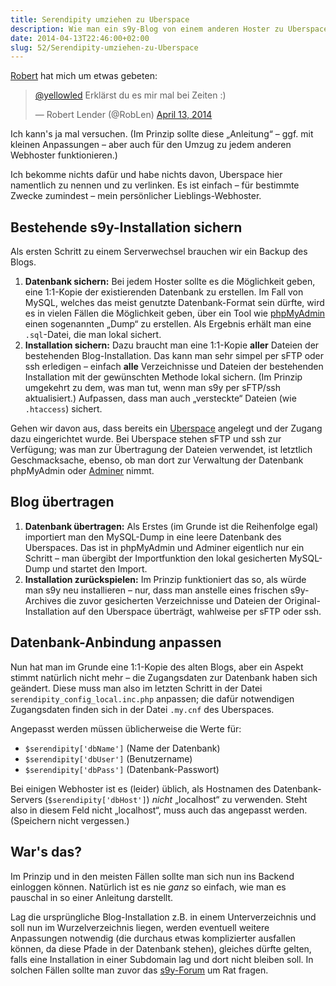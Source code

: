 ```yaml
---
title: Serendipity umziehen zu Uberspace
description: Wie man ein s9y-Blog von einem anderen Hoster zu Uberspace umzieht
date: 2014-04-13T22:46:00+02:00
slug: 52/Serendipity-umziehen-zu-Uberspace
---
```


[Robert](http://www.robertlender.info/blog/) hat mich um etwas gebeten:

<blockquote class="twitter-tweet"><p lang="de" dir="ltr"><a href="https://twitter.com/yellowled?ref_src=twsrc%5Etfw">@yellowled</a> Erklärst du es mir mal bei Zeiten :)</p>&mdash; Robert Lender (@RobLen) <a href="https://twitter.com/RobLen/status/455435650087780352?ref_src=twsrc%5Etfw">April 13, 2014</a></blockquote>

Ich kann's ja mal versuchen. (Im Prinzip sollte diese „Anleitung“ – ggf. mit kleinen Anpassungen – aber auch für den Umzug zu jedem anderen Webhoster funktionieren.)

Ich bekomme nichts dafür und habe nichts davon, Uberspace hier namentlich zu nennen und zu verlinken. Es ist einfach – für bestimmte Zwecke zumindest – mein persönlicher Lieblings-Webhoster.

## Bestehende s9y\-Installation sichern

Als ersten Schritt zu einem Serverwechsel brauchen wir ein Backup des Blogs.

1.  **Datenbank sichern:** Bei jedem Hoster sollte es die Möglichkeit geben, eine 1:1-Kopie der existierenden Datenbank zu erstellen. Im Fall von MySQL, welches das meist genutzte Datenbank-Format sein dürfte, wird es in vielen Fällen die Möglichkeit geben, über ein Tool wie [phpMyAdmin](http://www.phpmyadmin.net/) einen sogenannten „Dump“ zu erstellen. Als Ergebnis erhält man eine `.sql`\-Datei, die man lokal sichert.
2.  **Installation sichern:** Dazu braucht man eine 1:1-Kopie **aller** Dateien der bestehenden Blog-Installation. Das kann man sehr simpel per sFTP oder ssh erledigen – einfach **alle** Verzeichnisse und Dateien der bestehenden Installation mit der gewünschten Methode lokal sichern. (Im Prinzip umgekehrt zu dem, was man tut, wenn man s9y per sFTP/ssh aktualisiert.) Aufpassen, dass man auch „versteckte“ Dateien (wie `.htaccess`) sichert.

Gehen wir davon aus, dass bereits ein [Uberspace](https://uberspace.de) angelegt und der Zugang dazu eingerichtet wurde. Bei Uberspace stehen sFTP und ssh zur Verfügung; was man zur Übertragung der Dateien verwendet, ist letztlich Geschmacksache, ebenso, ob man dort zur Verwaltung der Datenbank phpMyAdmin oder [Adminer](http://www.adminer.org/de/) nimmt.

## Blog übertragen

1.  **Datenbank übertragen:** Als Erstes (im Grunde ist die Reihenfolge egal) importiert man den MySQL-Dump in eine leere Datenbank des Uberspaces. Das ist in phpMyAdmin und Adminer eigentlich nur ein Schritt – man übergibt der Importfunktion den lokal gesicherten MySQL-Dump und startet den Import.
2.  **Installation zurückspielen:** Im Prinzip funktioniert das so, als würde man s9y neu installieren – nur, dass man anstelle eines frischen s9y-Archives die zuvor gesicherten Verzeichnisse und Dateien der Original-Installation auf den Uberspace überträgt, wahlweise per sFTP oder ssh.

## Datenbank-Anbindung anpassen

Nun hat man im Grunde eine 1:1-Kopie des alten Blogs, aber ein Aspekt stimmt natürlich nicht mehr – die Zugangsdaten zur Datenbank haben sich geändert. Diese muss man also im letzten Schritt in der Datei `serendipity_config_local.inc.php` anpassen; die dafür notwendigen Zugangsdaten finden sich in der Datei `.my.cnf` des Uberspaces.

Angepasst werden müssen üblicherweise die Werte für:

- `$serendipity['dbName']` (Name der Datenbank)
- `$serendipity['dbUser']` (Benutzername)
- `$serendipity['dbPass']` (Datenbank-Passwort)

Bei einigen Webhoster ist es (leider) üblich, als Hostnamen des Datenbank-Servers (`$serendipity['dbHost']`) _nicht_ „localhost“ zu verwenden. Steht also in diesem Feld nicht „localhost“, muss auch das angepasst werden. (Speichern nicht vergessen.)

## War's das?

Im Prinzip und in den meisten Fällen sollte man sich nun ins Backend einloggen können. Natürlich ist es nie _ganz_ so einfach, wie man es pauschal in so einer Anleitung darstellt.

Lag die ursprüngliche Blog-Installation z.B. in einem Unterverzeichnis und soll nun im Wurzelverzeichnis liegen, werden eventuell weitere Anpassungen notwendig (die durchaus etwas komplizierter ausfallen können, da diese Pfade in der Datenbank stehen), gleiches dürfte gelten, falls eine Installation in einer Subdomain lag und dort nicht bleiben soll. In solchen Fällen sollte man zuvor das [s9y-Forum](http://board.s9y.org) um Rat fragen.
